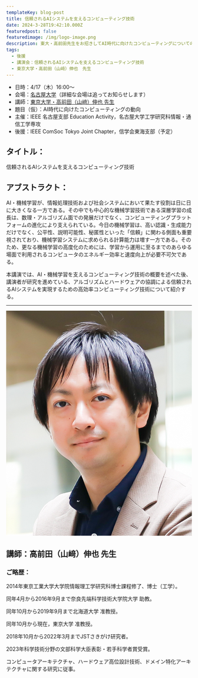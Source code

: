 ```yaml
---
templateKey: blog-post
title: 信頼されるAIシステムを支えるコンピューティング技術
date: 2024-3-28T19:42:10.000Z
featuredpost: false
featuredimage: /img/logo-image.png
description: 東大・高前田先生をお招きしてAI時代に向けたコンピューティングについての講演会を開催します。こちらは，[IEEE名古屋支部](https://ieee-jp.org/section/nagoya/) Education Activity が企画した講演会で，IEEE ComSoc Tokyo Joint Chapter はこの講演会を後援します。どうぞ奮ってご参加下さい。
tags:
  - 後援
  - 講演会：信頼されるAIシステムを支えるコンピューティング技術
  - 東京大学・高前田（山﨑）伸也　先生
---
```


- 日時：4/17（木）16:00〜
- 会場：[名古屋大学](https://www.nagoya-u.ac.jp/contact/directions.html)（詳細な会場は追ってお知らせします）
- 講師：[東京大学・高前田（山﨑）伸也 先生](https://sites.google.com/site/shinyaty/home-japanese)
- 題目（仮）：AI時代に向けたコンピューティングの動向
- 主催：IEEE 名古屋支部 Education Activity，名古屋大学工学研究科情報・通信工学専攻
- 後援：IEEE ComSoc Tokyo Joint Chapter，信学会東海支部（予定）

## タイトル：

信頼されるAIシステムを支えるコンピューティング技術

## アブストラクト：

AI・機械学習が、情報処理技術および社会システムにおいて果たす役割は日に日に大きくなる一方である。その中でも中心的な機械学習技術である深層学習の成長は、数理・アルゴリズム面での発展だけでなく、コンピューティングプラットフォームの進化により支えられている。今日の機械学習は、高い認識・生成能力だけでなく、公平性、説明可能性、秘匿性といった「信頼」に関わる側面も重要視されており、機械学習システムに求められる計算能力は増す一方である。そのため、更なる機械学習の高度化のためには、学習から運用に至るまでのあらゆる場面で利用されるコンピュータのエネルギー効率と速度向上が必要不可欠である。

本講演では、AI・機械学習を支えるコンピューティング技術の概要を述べた後、講演者が研究を進めている、アルゴリズムとハードウェアの協調による信頼されるAIシステムを実現するための高効率コンピューティング技術について紹介する。

---

![高前田（山﨑）伸也 先生](2023-05-Takamaeda.jpg)

## 講師：高前田（山﨑）伸也 先生

### ご略歴：

2014年東京工業大学大学院情報理工学研究科博士課程修了、博士（工学）。

同年4月から2016年9月まで奈良先端科学技術大学院大学 助教。

同年10月から2019年9月まで北海道大学 准教授。

同年10月から現在，東京大学 准教授。

2018年10月から2022年3月までJSTさきがけ研究者。

2023年科学技術分野の文部科学大臣表彰・若手科学者賞受賞。

コンピュータアーキテクチャ、ハードウェア高位設計技術、ドメイン特化アーキテクチャに関する研究に従事。
